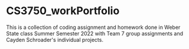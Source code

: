 # CS3750_workPortfolio
This is a collection of coding assignment and homework done in Weber State class Summer Semester 2022 with Team 7 group assignments and Cayden Schroader's individual projects. 
